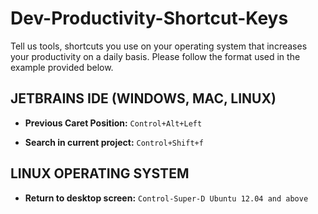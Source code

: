 # Dev-Productivity-Shortcut-Keys
Tell us tools, shortcuts you use on your operating system that increases your productivity on a daily basis. Please follow the format used in the example provided below.

##  JETBRAINS IDE (WINDOWS, MAC, LINUX)

* **Previous Caret Position:** `Control+Alt+Left` 

* **Search in current project:** `Control+Shift+f` 

       
## LINUX OPERATING SYSTEM

* **Return to desktop screen:** `Control-Super-D Ubuntu 12.04 and above`
